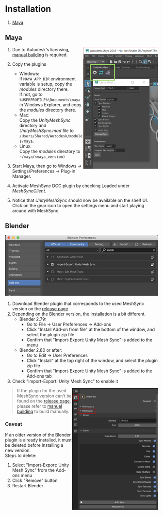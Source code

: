 # Installation

1. [Maya](#maya)

## Maya

<img align="right" src="../Images/MeshSyncClientMaya.png" height=400>

1. Due to Autodesk's licensing, [manual building](BuildDCCPlugins.md) is required.
1. Copy the plugins
   - Windows:   
     If `MAYA_APP_DIR` environment variable is setup, copy the *modules* directory there.  
     If not, go to `%USERPROFILE%\Documents\maya` in Windows Explorer, and copy the *modules* directory there.
   - Mac:   
     Copy the *UnityMeshSync* directory and *UnityMeshSync.mod* file to `/Users/Shared/Autodesk/modules/maya`.
   - Linux:  
     Copy the *modules* directory to `~/maya/<maya_version)`
  
  
1. Start Maya, then go to Windows -> Settings/Preferences -> Plug-in Manager.
1. Activate MeshSync DCC plugin by checking Loaded under *MeshSyncClient*.
1. Notice that *UnityMeshSync* should now be available on the shelf UI.  
  Click on the gear icon to open the settings menu and start playing around with MeshSync.
  
## Blender
  
![MeshSyncClientBlender_Installation](../Images/MeshSyncClientBlender_Installation.png)

1. Download Blender plugin that corresponds to the used MeshSync version on the [release page](https://github.com/Unity-Technologies/MeshSyncDCCPlugin/releases) 
1. Depending on the Blender version, the installation is a bit different.
   - Blender 2.79:
     * Go to File -> User Preferences -> Add-ons
     * Click "Install Add-on from file" at the bottom of the window, and select the plugin zip file
     * Confirm that "Import-Export: Unity Mesh Sync" is added to the menu
   - Blender 2.80 or after:
     * Go to Edit -> User Preferences
     * Click "Install" at the top right of the window, and select the plugin zip file
     * Confirm that "Import-Export: Unity Mesh Sync" is added to the Add-ons tab
1. Check "Import-Export: Unity Mesh Sync" to enable it

<img align="right" src="../Images/MeshSyncClientBlender.png" height=400>

> If the plugin for the used MeshSync version can't be found on the [release page](https://github.com/Unity-Technologies/MeshSyncDCCPlugin/releases), 
  please refer to [manual building](BuildDCCPlugins.md) to build manually.

### Caveat

If an older version of the Blender plugin is already installed, it must be deleted before installing a new version.   
Steps to delete:

1. Select "Import-Export: Unity Mesh Sync" from the Add-ons menu
1. Click "Remove" button
1. Restart Blender 

